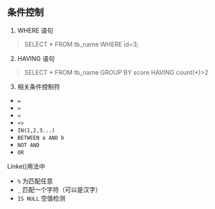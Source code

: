 
## 条件控制
1. WHERE 语句

> SELECT * FROM tb_name WHERE id=3;

2. HAVING 语句
> SELECT * FROM tb_name GROUP BY score HAVING count(*)>2

3. 相关条件控制符
- `=`
- `>`
- `<`
- `<>`
- `IN(1,2,3...)`
- `BETWEEN a AND b`
- `NOT AND`
- `OR`

Linke()用法中

- `%` 为匹配任意
- `_` 匹配一个字符（可以是汉字）
- `IS NULL` 空值检测
